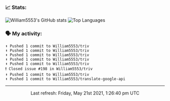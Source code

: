 ### 📈 Stats:
![William5553's GitHub stats](https://github-readme-stats.vercel.app/api?username=william5553&show_icons=true)
![Top Languages](https://github-readme-stats.vercel.app/api/top-langs/?username=william5553&langs_count=10&layout=compact)

### 🗣 My activity:
```
⬆️ Pushed 1 commit to William5553/triv
⬆️ Pushed 1 commit to William5553/triv
⬆️ Pushed 1 commit to William5553/triv
⬆️ Pushed 1 commit to William5553/triv
⬆️ Pushed 1 commit to William5553/triv
❗️ Closed issue #198 in William5553/triv
⬆️ Pushed 1 commit to William5553/triv
⬆️ Pushed 1 commit to William5553/translate-google-api
```

------------
<p align="center">Last refresh: Friday, May 21st 2021, 1:26:40 pm UTC</p>

